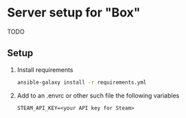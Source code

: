 # Server setup for "Box"

TODO

## Setup

1. Install requirements
    ```bash
   ansible-galaxy install -r requirements.yml
    ```
2. Add to an .envrc or other such file the following variables
   ```env
   STEAM_API_KEY=<your API key for Steam>
   ```